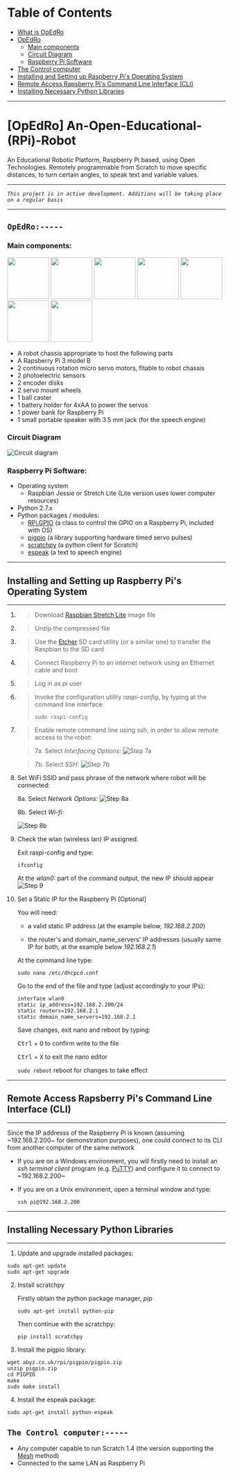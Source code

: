 # Table of Contents

* [What is OpEdRo](#opedro-an-open-educational-rpi-robot)
* [OpEdRo](#opedro-----)
  * [Main components](#main-components)
  * [Circuit Diagram](#circuit-diagram)
  * [Raspberry Pi Software](#raspberry-pi-software)
* [The Control computer](#the-control-computer-----)
* [Installing and Setting up Raspberry Pi's Operating System](#installing-and-setting-up-raspberry-pis-operating-system)
* [Remote Access Rapsberry Pi's Command Line Interface (CLI)](#remote-access-rapsberry-pis-command-line-interface-cli)
* [Installing Necessary Python Libraries](#installing-necessary-python-libraries)

---

# [OpEdRo] An-Open-Educational-(RPi)-Robot

An Educational Robotic Platform, Raspberry Pi based, using Open Technologies. Remotely programmable from Scratch to move specific distances, to turn certain angles, to speak text and variable values.

---

*`This project is in active development. Additions will be taking place on a regular basis`*

---

## `OpEdRo:-----`
### Main components:

<img src="https://github.com/stteff/An-Open-Educational-RPi-Robot/blob/master/docs/images/Robot_chassis.png" width="96"> <img src="https://github.com/stteff/An-Open-Educational-RPi-Robot/blob/master/docs/images/Servo_motor.png" width="96"> <img src="https://github.com/stteff/An-Open-Educational-RPi-Robot/blob/master/docs/images/Photoelectric_sensor.png" width="96"> <img src="https://github.com/stteff/An-Open-Educational-RPi-Robot/blob/master/docs/images/Encoder_disk.png" width="96"> <img src="https://github.com/stteff/An-Open-Educational-RPi-Robot/blob/master/docs/images/Servo_wheel.png" width="96"> <img src="https://github.com/stteff/An-Open-Educational-RPi-Robot/blob/master/docs/images/Ball_caster.png" width="96"> <img src="https://github.com/stteff/An-Open-Educational-RPi-Robot/blob/master/docs/images/Battery_holder.png" width="96">

  * A robot chassis appropriate to host the following parts
  * A Rapsberry Pi 3 model B
  * 2 continuous rotation micro servo motors, fitable to robot chassis
  * 2 photoelectric sensors
  * 2 encoder disks
  * 2 servo mount wheels
  * 1 ball caster
  * 1 battery holder for 4xAA to power the servos
  * 1 power bank for Raspberry Pi
  * 1 small portable speaker with 3.5 mm jack (for the speech engine)
  
### Circuit Diagram
  ![Circuit diagram](/docs/images/Circuit_Snapshot.png)
  
### Raspberry Pi Software: 

  * Operating system
    * Raspbian Jessie or Stretch Lite (Lite version uses lower computer resources)
  * Python 2.7.x
  * Python packages / modules:
    * [RPi.GPIO](https://sourceforge.net/p/raspberry-gpio-python/wiki/Home/ "RPi.GPIO Wiki") (a class to control the GPIO on a Raspberry Pi, included with OS)
    * [pigpio](http://abyz.me.uk/rpi/pigpio/index.html "The pigpio Documentation") (a library supporting hardware timed servo pulses)
    * [scratchpy](https://github.com/pilliq/scratchpy) (a python client for Scratch)
    * [espeak](http://espeak.sourceforge.net/ "espeak Documentation") (a text to speech engine)
  
---
## Installing and Setting up Raspberry Pi's Operating System
---
  1. > Download [Raspbian Stretch Lite](https://www.raspberrypi.org/downloads/raspbian/) image file
  2. > Unzip the compressed file
  3. > Use the [Etcher](https://etcher.io/) SD card utility (or a similar one) to transfer the Raspbian to the SD card
  4. > Connect Raspberry Pi to an internet network using an Ethernet cable and boot
  5. > Log in as *pi* user
  6. > Invoke the configuration utility *raspi-config*, by typing at the command line interface:
     > ```
     > sudo raspi-config
     > ```
  7. > Enable remote command line using ssh, in order to allow remote access to the robot:
  
     > 7a. Select *Interfacing Options:*
     > ![Step 7a](/docs/images/2.png)
     
     > 7b. Select *SSH:*
     > ![Step 7b](/docs/images/3.png)

  8. Set WiFi SSID and pass phrase of the network where robot will be connected:
  
     8a. Select *Network Options:*
     ![Step 8a](/docs/images/4.png)
     
     8b. Select *Wi-fi:*
     
     ![Step 8b](/docs/images/6.png)
   9. Check the wlan (wireless lan) IP assigned.
   
      Exit raspi-config and type:
      ```
      ifconfig
      ```
      At the *wlan0:* part of the command output, the new IP should appear
      ![Step 9](/docs/images/7.png)
  10. Set a Static IP for the Raspberry Pi [Optional] 
  
      You will need:
  
      - a valid static IP address (at the example below, *192.168.2.200*)
      
      - the router's and domain_name_servers' IP addresses (usually same IP for both, at the example below *192.168.2.1*)
      
      At the command line type:
      ```
      sudo nano /etc/dhcpcd.conf
      ```
      Go to the end of the file and type (adjust accordingly to your IPs):
      ```
      interface wlan0
      static ip_address=192.168.2.200/24
      static routers=192.168.2.1
      static domain_name_servers=192.168.2.1
      ```
      Save changes, exit nano and reboot by typing:
      
      <p><kbd>Ctrl</kbd> + <kbd>O</kbd>  to confirm write to the file</p>
      <p><kbd>Ctrl</kbd> + <kbd>X</kbd>  to exit the nano editor</p>
      
      `sudo reboot` reboot for changes to take effect
  
---
## Remote Access Rapsberry Pi's Command Line Interface (CLI)
---
Since the IP addresss of the Raspberry Pi is known (assuming ~192.168.2.200~ for demonstration purposes), one could connect to its CLI from another computer of the same network
  * If you are on a Windows environment, you will firstly need to install an *ssh terminal client* program (e.g. [PuTTY](https://www.putty.org/)) and configure it to connect to ~192.168.2.200~
  * If you are on a Unix environment, open a terminal window and type:
  
    `ssh pi@192.168.2.200`
  
---
## Installing Necessary Python Libraries
---
  1. Update and upgrade installed packages:
  ```
  sudo apt-get update
  sudo apt-get upgrade
  ```
  2. Install scratchpy
  
     Firstly obtain the python package manager, *pip*
     ```
     sudo apt-get install python-pip
     ```
     Then continue with the scratchpy:
     ```
     pip install scratchpy
     ```
  3. Install the pigpio library:
  ```
  wget abyz.co.uk/rpi/pigpio/pigpio.zip
  unzip pigpio.zip
  cd PIGPIO
  make
  sudo make install
  ```
  4. Install the espeak package:
  ```
  sudo apt-get install python-espeak
  ```
  
  ## `The Control computer:-----`
  * Any computer capable to run Scratch 1.4 (the version supporting the [Mesh](https://en.scratch-wiki.info/wiki/Mesh) method)
  * Connected to the same LAN as Raspberry Pi
  
